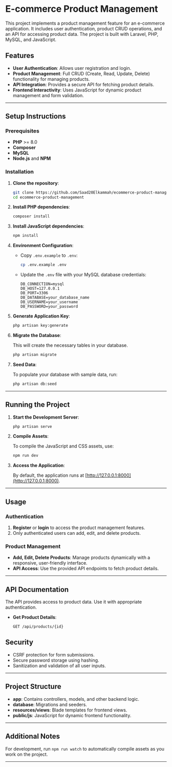 
# E-commerce Product Management

This project implements a product management feature for an e-commerce application. It includes user authentication, product CRUD operations, and an API for accessing product data. The project is built with Laravel, PHP, MySQL, and JavaScript.

## Features

- **User Authentication**: Allows user registration and login.
- **Product Management**: Full CRUD (Create, Read, Update, Delete) functionality for managing products.
- **API Integration**: Provides a secure API for fetching product details.
- **Frontend Interactivity**: Uses JavaScript for dynamic product management and form validation.

---

## Setup Instructions

### Prerequisites

- **PHP** >= 8.0
- **Composer**
- **MySQL**
- **Node.js** and **NPM**

### Installation

1. **Clone the repository**:

   ```bash
   git clone https://github.com/Saad20Elkammah/ecommerce-product-management.git
   cd ecommerce-product-management
   ```

2. **Install PHP dependencies**:

   ```bash
   composer install
   ```

3. **Install JavaScript dependencies**:

   ```bash
   npm install
   ```

4. **Environment Configuration**:
   
   - Copy `.env.example` to `.env`:

     ```bash
     cp .env.example .env
     ```

   - Update the `.env` file with your MySQL database credentials:

     ```plaintext
     DB_CONNECTION=mysql
     DB_HOST=127.0.0.1
     DB_PORT=3306
     DB_DATABASE=your_database_name
     DB_USERNAME=your_username
     DB_PASSWORD=your_password
     ```

5. **Generate Application Key**:

   ```bash
   php artisan key:generate
   ```

6. **Migrate the Database**:

   This will create the necessary tables in your database.

   ```bash
   php artisan migrate
   ```

7. **Seed Data**:

   To populate your database with sample data, run:

   ```bash
   php artisan db:seed
   ```

---

## Running the Project

1. **Start the Development Server**:

   ```bash
   php artisan serve
   ```

2. **Compile Assets**:

   To compile the JavaScript and CSS assets, use:

   ```bash
   npm run dev
   ```

3. **Access the Application**:

   By default, the application runs at [http://127.0.0.1:8000](http://127.0.0.1:8000).

---

## Usage

### Authentication

1. **Register** or **login** to access the product management features.
2. Only authenticated users can add, edit, and delete products.

### Product Management

- **Add, Edit, Delete Products**: Manage products dynamically with a responsive, user-friendly interface.
- **API Access**: Use the provided API endpoints to fetch product details.

---

## API Documentation

The API provides access to product data. Use it with appropriate authentication.

- **Get Product Details**:

  ```http
  GET /api/products/{id}
  ```


## Security

- CSRF protection for form submissions.
- Secure password storage using hashing.
- Sanitization and validation of all user inputs.

---

## Project Structure

- **app**: Contains controllers, models, and other backend logic.
- **database**: Migrations and seeders.
- **resources/views**: Blade templates for frontend views.
- **public/js**: JavaScript for dynamic frontend functionality.

---

## Additional Notes

For development, run `npm run watch` to automatically compile assets as you work on the project.

---

